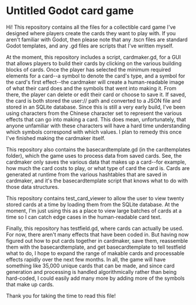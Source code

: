 # Untitled Godot card game
Hi! This repository contains all the files for a collectible card game I've designed where players create the cards they want to play with. If you aren't familiar with Godot, then please note that any .tscn files are standard Godot templates, and any .gd files are scripts that I've written myself.

At the moment, this repository includes a script, cardmaker.gd, for a GUI that allows players to build their cards by clicking on the various building blocks of cards. Once the player has selected the minimum required elements for a card--a symbol to denote the card's type, and a symbol for the card's first effect--the cardmaker will create a human-readable image of what their card does and the symbols that went into making it. From there, the player can delete or edit their card or choose to save it. If saved, the card is both stored the user:// path and converted to a JSON file and stored in an SQLite database. Since this is still a very early build, I've been using characters from the Chinese character set to represent the various effects that can go into making a card. This does mean, unfortunately, that anyone unfamiliar with these characters will have a hard time understanding which symbols correspond with which values. I plan to remedy this once I've finished making the cardmaker itself.

This repository also contains the basecardtemplate.gd (in the cardtemplates folder), which the game uses to process data from saved cards. See, the cardmaker only saves the various data that makes up a card--for example, how much the card costs to play, or what type of card the card is. Cards are generated at runtime from the various hashtables that are saved in cardmaker, and it's the basecardtemplate script that knows what to do with those data structures.

This repository contains test_card_viewer to allow the user to view twenty stored cards at a time by loading them from the SQLite database. At the moment, I'm just using this as a place to view large batches of cards at a time so I can catch edge cases in the human-readable card text.

Finally, this repository has testfield.gd, where cards can actually be used. For now, there aren't many effects that have been coded in. But having now figured out how to put cards together in cardmaker, save them, reassemble them with the basecardtemplate, and get basecardtemplate to tell testfield what to do, I hope to expand the range of makable cards and processable effects rapidly over the next few months. In all, the game will have something like 35,000 unique cards that can be made, and since card generation and processing is handled algorithmically rather than being hard-coded, I could easily add many more by adding more of the symbols that make up cards.

Thank you for taking the time to read this file!
